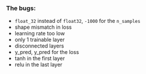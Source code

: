### The bugs:

- `float_32` instead of `float32`, `-1000` for the `n_samples`
- shape mismatch in loss
- learning rate too low
- only 1 trainable layer
- disconnected layers
- y_pred, y_pred for the loss
- tanh in the first layer
- relu in the last layer
